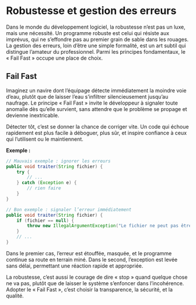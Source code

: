# Robustesse et gestion des erreurs

Dans le monde du développement logiciel, la robustesse n’est pas un luxe, mais une nécessité. Un programme robuste est celui qui résiste aux imprévus, qui ne s’effondre pas au premier grain de sable dans les rouages. La gestion des erreurs, loin d’être une simple formalité, est un art subtil qui distingue l’amateur du professionnel. Parmi les principes fondamentaux, le « Fail Fast » occupe une place de choix.

## Fail Fast

Imaginez un navire dont l’équipage détecte immédiatement la moindre voie d’eau, plutôt que de laisser l’eau s’infiltrer silencieusement jusqu’au naufrage. Le principe « Fail Fast » invite le développeur à signaler toute anomalie dès qu’elle survient, sans attendre que le problème se propage et devienne inextricable.

Détecter tôt, c’est se donner la chance de corriger vite. Un code qui échoue rapidement est plus facile à déboguer, plus sûr, et inspire confiance à ceux qui l’utilisent ou le maintiennent.

**Exemple :**

```java
// Mauvais exemple : ignorer les erreurs
public void traiter(String fichier) {
    try {
        // ...
    } catch (Exception e) {
        // rien faire
    }
}

// Bon exemple : signaler l’erreur immédiatement
public void traiter(String fichier) {
    if (fichier == null) {
        throw new IllegalArgumentException("Le fichier ne peut pas être null");
    }
    // ...
}
```

Dans le premier cas, l’erreur est étouffée, masquée, et le programme continue sa route en terrain miné. Dans le second, l’exception est levée sans délai, permettant une réaction rapide et appropriée.

La robustesse, c’est aussi le courage de dire « stop » quand quelque chose ne va pas, plutôt que de laisser le système s’enfoncer dans l’incohérence. Adopter le « Fail Fast », c’est choisir la transparence, la sécurité, et la qualité.
